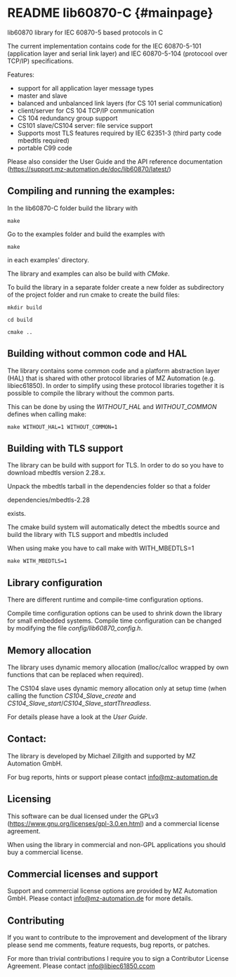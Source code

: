 # README lib60870-C                      {#mainpage}

lib60870 library for IEC 60870-5 based protocols in C

The current implementation contains code for the IEC 60870-5-101 (application layer and serial link layer) and IEC 60870-5-104 (protocool over TCP/IP) specifications.

Features:

- support for all application layer message types
- master and slave
- balanced and unbalanced link layers (for CS 101 serial communication)
- client/server for CS 104 TCP/IP communication
- CS 104 redundancy group support
- CS101 slave/CS104 server: file service support
- Supports most TLS features required by IEC 62351-3 (third party code mbedtls required)
- portable C99 code

Please also consider the User Guide and the API reference documentation (https://support.mz-automation.de/doc/lib60870/latest/)


## Compiling and running the examples:


In the lib60870-C folder build the library with

`make`

Go to the examples folder and build the examples with

`make`

in each examples' directory.

The library and examples can also be build with _CMake_.

To build the library in a separate folder create a new folder as subdirectory of
the project folder and run cmake to create the build files:

`mkdir build`

`cd build`

`cmake ..`

## Building without common code and HAL

The library contains some common code and a platform abstraction layer (HAL) that is shared with
other protocol libraries of MZ Automation (e.g. libiec61850). In order to simplify using these
protocol libraries together it is possible to compile the library without the common parts.

This can be done by using the *WITHOUT_HAL* and *WITHOUT_COMMON* defines when calling make:

`make WITHOUT_HAL=1 WITHOUT_COMMON=1`

## Building with TLS support

The library can be build with support for TLS. In order to do so you have to download mbedtls version 2.28.x.

Unpack the mbedtls tarball in the dependencies folder so that a folder

dependencies/mbedtls-2.28

exists.

The cmake build system will automatically detect the mbedtls source and build the library with TLS support and mbedtls included

When using make you have to call make with WITH_MBEDTLS=1

`make WITH_MBEDTLS=1`

## Library configuration

There are different runtime and compile-time configuration options.

Compile time configuration options can be used to shrink down the library for small embedded systems. Compile time configuration can be changed by modifying the file _config/lib60870_config.h_.

## Memory allocation

The library uses dynamic memory allocation (malloc/calloc wrapped by own functions that can be replaced when required).

The CS104 slave uses dynamic memory allocation only at setup time (when calling the function _CS104_Slave_create_ and
_CS104_Slave_start_/_CS104_Slave_startThreadless_.

For details please have a look at the _User Guide_.

## Contact:

The library is developed by Michael Zillgith and supported by MZ Automation GmbH.

For bug reports, hints or support please contact info@mz-automation.de



## Licensing

This software can be dual licensed under the GPLv3 (https://www.gnu.org/licenses/gpl-3.0.en.html) and a commercial license agreement.

When using the library in commercial and non-GPL applications you should buy a commercial license.

## Commercial licenses and support

Support and commercial license options are provided by MZ Automation GmbH. Please contact info@mz-automation.de for more details.

## Contributing

If you want to contribute to the improvement and development of the library please send me comments, feature requests, bug reports, or patches.

For more than trivial contributions I require you to sign a Contributor License Agreement. Please contact info@libiec61850.ccom
